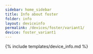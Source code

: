 ```yaml
---
sidebar: home_sidebar
title: Info about foster
folder: info
layout: deviceinfo
permalink: /devices/foster/variant1/
device: foster_variant1
---
```

{% include templates/device_info.md %}
